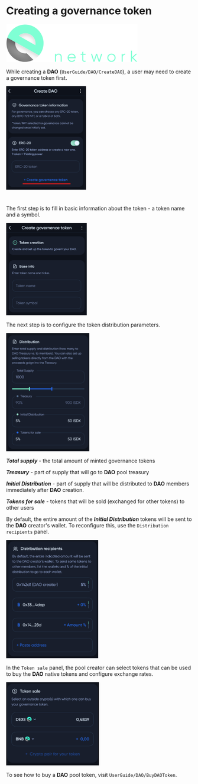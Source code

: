 # Creating a governance token

![Logo](../../img/logoDeXe.svg)

While creating a **DAO** (`UserGuide/DAO/CreateDAO`), a user may need to create a governance token first.

<img src="../../img/userGuideToken/userGuideImg_CreateTokenDAO.png" height="280" />

#

The first step is to fill in basic information about the token - a token name and a symbol.

<img src="../../img/userGuideToken/userGuideImg_CreateTokenBase.png" height="250" />

The next step is to configure the token distribution parameters.

<img src="../../img/userGuideToken/userGuideImg_CreateTokenDistribution.png" height="320" />

***Total supply*** - the total amount of minted governance tokens

***Treasury*** - part of supply that will go to **DAO** pool treasury

***Initial Distribution*** - part of supply that will be distributed to **DAO** members immediately after **DAO** creation.

***Tokens for sale*** - tokens that will be sold (exchanged for other tokens) to other users

By default, the entire amount of the ***Initial Distribution*** tokens will be sent to the **DAO** creator's wallet. To reconfigure this, use the `Distribution recipients` panel.

<img src="../../img/userGuideToken/userGuideImg_CreateTokenDistributionInitial.png" height="320" />

In the `Token sale` panel, the pool creator can select tokens that can be used to buy the **DAO** native tokens and configure exchange rates.

<img src="../../img/userGuideToken/userGuideImg_CreateTokenSale.png" height="225" />

To see how to buy a **DAO** pool token, visit `UserGuide/DAO/BuyDAOToken`.
